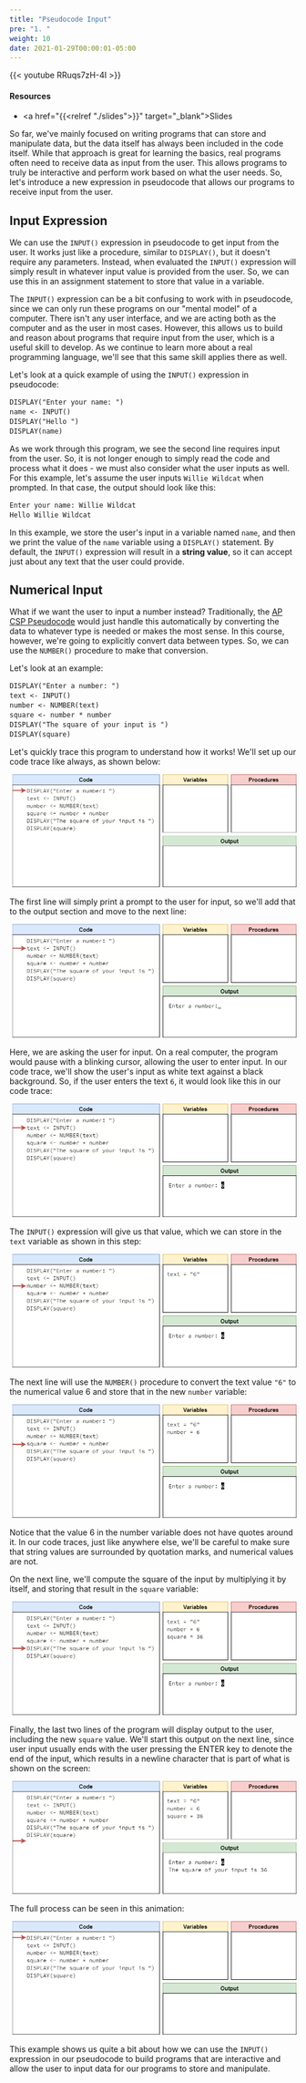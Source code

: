 ```yaml
---
title: "Pseudocode Input"
pre: "1. "
weight: 10
date: 2021-01-29T00:00:01-05:00
---
```


{{< youtube RRuqs7zH-4I >}}

#### Resources

* <a href="{{<relref "./slides">}}" target="_blank">Slides</a>

So far, we've mainly focused on writing programs that can store and manipulate data, but the data itself has always been included in the code itself. While that approach is great for learning the basics, real programs often need to receive data as input from the user. This allows programs to truly be interactive and perform work based on what the user needs. So, let's introduce a new expression in pseudocode that allows our programs to receive input from the user.

## Input Expression

We can use the `INPUT()` expression in pseudocode to get input from the user. It works just like a procedure, similar to `DISPLAY()`, but it doesn't require any parameters. Instead, when evaluated the `INPUT()` expression will simply result in whatever input value is provided from the user. So, we can use this in an assignment statement to store that value in a variable.

The `INPUT()` expression can be a bit confusing to work with in pseudocode, since we can only run these programs on our "mental model" of a computer. There isn't any user interface, and we are acting both as the computer and as the user in most cases. However, this allows us to build and reason about programs that require input from the user, which is a useful skill to develop. As we continue to learn more about a real programming language, we'll see that this same skill applies there as well.

Let's look at a quick example of using the `INPUT()` expression in pseudocode:

```tex
DISPLAY("Enter your name: ")
name <- INPUT()
DISPLAY("Hello ")
DISPLAY(name)
```

As we work through this program, we see the second line requires input from the user. So, it is not longer enough to simply read the code and process what it does - we must also consider what the user inputs as well. For this example, let's assume the user inputs `Willie Wildcat` when prompted. In that case, the output should look like this:

```tex
Enter your name: Willie Wildcat
Hello Willie Wildcat
```

In this example, we store the user's input in a variable named `name`, and then we print the value of the `name` variable using a `DISPLAY()` statement. By default, the `INPUT()` expression will result in a **string value**, so it can accept just about any text that the user could provide.

## Numerical Input

What if we want the user to input a number instead? Traditionally, the [AP CSP Pseudocode](https://apcentral.collegeboard.org/pdf/ap-computer-science-principles-exam-reference-sheet.pdf) would just handle this automatically by converting the data to whatever type is needed or makes the most sense. In this course, however, we're going to explicitly convert data between types. So, we can use the `NUMBER()` procedure to make that conversion.

Let's look at an example:

```tex
DISPLAY("Enter a number: ")
text <- INPUT()
number <- NUMBER(text)
square <- number * number
DISPLAY("The square of your input is ")
DISPLAY(square)
```

Let's quickly trace this program to understand how it works! We'll set up our code trace like always, as shown below:

![Trace Step 1](/images/lab4/trace7_1.png)

The first line will simply print a prompt to the user for input, so we'll add that to the output section and move to the next line:

![Trace Step 2](/images/lab4/trace7_2.png)

Here, we are asking the user for input. On a real computer, the program would pause with a blinking cursor, allowing the user to enter input. In our code trace, we'll show the user's input as white text against a black background. So, if the user enters the text `6`, it would look like this in our code trace:

![Trace Step 3](/images/lab4/trace7_3.png)

The `INPUT()` expression will give us that value, which we can store in the `text` variable as shown in this step:

![Trace Step 4](/images/lab4/trace7_4.png)

The next line will use the `NUMBER()` procedure to convert the text value `"6"` to the numerical value $6$ and store that in the new `number` variable:

![Trace Step 5](/images/lab4/trace7_5.png)

Notice that the value $6$ in the number variable does not have quotes around it. In our code traces, just like anywhere else, we'll be careful to make sure that string values are surrounded by quotation marks, and numerical values are not. 

On the next line, we'll compute the square of the input by multiplying it by itself, and storing that result in the `square` variable:

![Trace Step 6](/images/lab4/trace7_6.png)

Finally, the last two lines of the program will display output to the user, including the new `square` value. We'll start this output on the next line, since user input usually ends with the user pressing the ENTER key to denote the end of the input, which results in a newline character that is part of what is shown on the screen:

![Trace Step 6](/images/lab4/trace7_8.png)

The full process can be seen in this animation:

![Trace 7](/images/lab4/trace7.gif)

This example shows us quite a bit about how we can use the `INPUT()` expression in our pseudocode to build programs that are interactive and allow the user to input data for our programs to store and manipulate.

